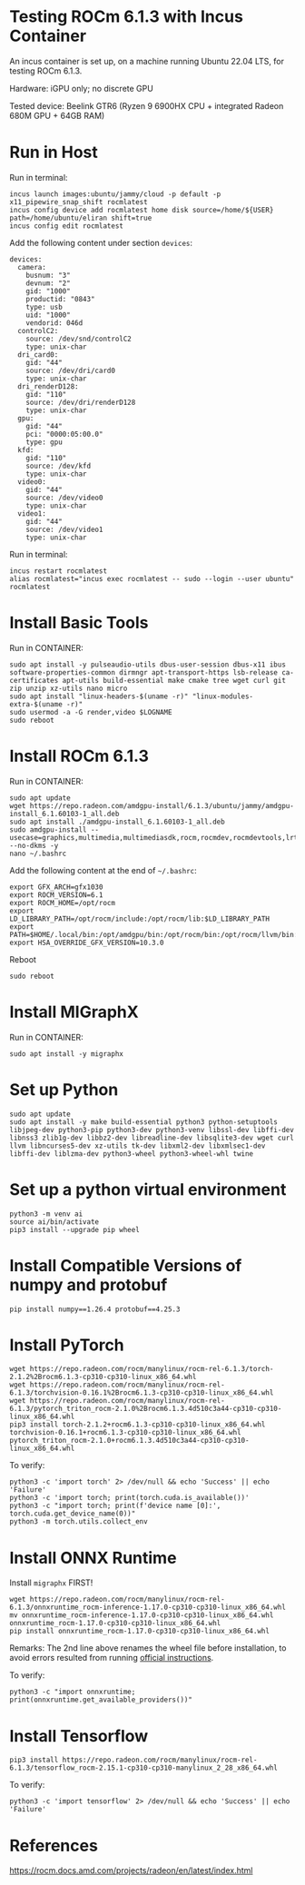 # Testing ROCm 6.1.3 with Incus Container

An incus container is set up, on a machine running Ubuntu 22.04 LTS, for testing ROCm 6.1.3.

Hardware: iGPU only; no discrete GPU

Tested device: Beelink GTR6 (Ryzen 9 6900HX CPU + integrated Radeon 680M GPU + 64GB RAM)

# Run in Host

Run in terminal:

```
incus launch images:ubuntu/jammy/cloud -p default -p x11_pipewire_snap_shift rocmlatest
incus config device add rocmlatest home disk source=/home/${USER} path=/home/ubuntu/eliran shift=true
incus config edit rocmlatest
```

Add the following content under section `devices`:

```
devices:
  camera:
    busnum: "3"
    devnum: "2"
    gid: "1000"
    productid: "0843"
    type: usb
    uid: "1000"
    vendorid: 046d
  controlC2:
    source: /dev/snd/controlC2
    type: unix-char
  dri_card0:
    gid: "44"
    source: /dev/dri/card0
    type: unix-char
  dri_renderD128:
    gid: "110"
    source: /dev/dri/renderD128
    type: unix-char
  gpu:
    gid: "44"
    pci: "0000:05:00.0"
    type: gpu
  kfd:
    gid: "110"
    source: /dev/kfd
    type: unix-char
  video0:
    gid: "44"
    source: /dev/video0
    type: unix-char
  video1:
    gid: "44"
    source: /dev/video1
    type: unix-char
```

Run in terminal:

```
incus restart rocmlatest
alias rocmlatest="incus exec rocmlatest -- sudo --login --user ubuntu"
rocmlatest
```

# Install Basic Tools

Run in CONTAINER:

```
sudo apt install -y pulseaudio-utils dbus-user-session dbus-x11 ibus software-properties-common dirmngr apt-transport-https lsb-release ca-certificates apt-utils build-essential make cmake tree wget curl git zip unzip xz-utils nano micro
sudo apt install "linux-headers-$(uname -r)" "linux-modules-extra-$(uname -r)"
sudo usermod -a -G render,video $LOGNAME
sudo reboot
```

# Install ROCm 6.1.3

Run in CONTAINER:

```
sudo apt update
wget https://repo.radeon.com/amdgpu-install/6.1.3/ubuntu/jammy/amdgpu-install_6.1.60103-1_all.deb
sudo apt install ./amdgpu-install_6.1.60103-1_all.deb
sudo amdgpu-install --usecase=graphics,multimedia,multimediasdk,rocm,rocmdev,rocmdevtools,lrt,opencl,openclsdk,hip,hiplibsdk,openmpsdk,mllib,mlsdk --no-dkms -y
nano ~/.bashrc
```

Add the following content at the end of `~/.bashrc`:

```
export GFX_ARCH=gfx1030
export ROCM_VERSION=6.1
export ROCM_HOME=/opt/rocm
export LD_LIBRARY_PATH=/opt/rocm/include:/opt/rocm/lib:$LD_LIBRARY_PATH
export PATH=$HOME/.local/bin:/opt/amdgpu/bin:/opt/rocm/bin:/opt/rocm/llvm/bin:/opt/rocm/libexec/amdsmi_cli:$PATH
export HSA_OVERRIDE_GFX_VERSION=10.3.0
```

Reboot

```
sudo reboot
```

# Install MIGraphX

Run in CONTAINER:

```
sudo apt install -y migraphx
```

# Set up Python

```
sudo apt update
sudo apt install -y make build-essential python3 python-setuptools libjpeg-dev python3-pip python3-dev python3-venv libssl-dev libffi-dev libnss3 zlib1g-dev libbz2-dev libreadline-dev libsqlite3-dev wget curl llvm libncurses5-dev xz-utils tk-dev libxml2-dev libxmlsec1-dev libffi-dev liblzma-dev python3-wheel python3-wheel-whl twine
```

# Set up a python virtual environment

```
python3 -m venv ai
source ai/bin/activate
pip3 install --upgrade pip wheel
```

# Install Compatible Versions of numpy and protobuf

```
pip install numpy==1.26.4 protobuf==4.25.3
```

# Install PyTorch

```
wget https://repo.radeon.com/rocm/manylinux/rocm-rel-6.1.3/torch-2.1.2%2Brocm6.1.3-cp310-cp310-linux_x86_64.whl
wget https://repo.radeon.com/rocm/manylinux/rocm-rel-6.1.3/torchvision-0.16.1%2Brocm6.1.3-cp310-cp310-linux_x86_64.whl
wget https://repo.radeon.com/rocm/manylinux/rocm-rel-6.1.3/pytorch_triton_rocm-2.1.0%2Brocm6.1.3.4d510c3a44-cp310-cp310-linux_x86_64.whl
pip3 install torch-2.1.2+rocm6.1.3-cp310-cp310-linux_x86_64.whl torchvision-0.16.1+rocm6.1.3-cp310-cp310-linux_x86_64.whl pytorch_triton_rocm-2.1.0+rocm6.1.3.4d510c3a44-cp310-cp310-linux_x86_64.whl
```

To verify:

```
python3 -c 'import torch' 2> /dev/null && echo 'Success' || echo 'Failure'
python3 -c 'import torch; print(torch.cuda.is_available())'
python3 -c "import torch; print(f'device name [0]:', torch.cuda.get_device_name(0))"
python3 -m torch.utils.collect_env
```

# Install ONNX Runtime

Install `migraphx` FIRST!

```
wget https://repo.radeon.com/rocm/manylinux/rocm-rel-6.1.3/onnxruntime_rocm-inference-1.17.0-cp310-cp310-linux_x86_64.whl
mv onnxruntime_rocm-inference-1.17.0-cp310-cp310-linux_x86_64.whl onnxruntime_rocm-1.17.0-cp310-cp310-linux_x86_64.whl
pip install onnxruntime_rocm-1.17.0-cp310-cp310-linux_x86_64.whl
```

Remarks: The 2nd line above renames the wheel file before installation, to avoid errors resulted from running [official instructions](https://rocm.docs.amd.com/projects/radeon/en/latest/docs/install/native_linux/install-onnx.html#).

To verify:

```
python3 -c "import onnxruntime; print(onnxruntime.get_available_providers())"
```

# Install Tensorflow

```
pip3 install https://repo.radeon.com/rocm/manylinux/rocm-rel-6.1.3/tensorflow_rocm-2.15.1-cp310-cp310-manylinux_2_28_x86_64.whl
```

To verify:

```
python3 -c 'import tensorflow' 2> /dev/null && echo 'Success' || echo 'Failure'
```

# References

https://rocm.docs.amd.com/projects/radeon/en/latest/index.html